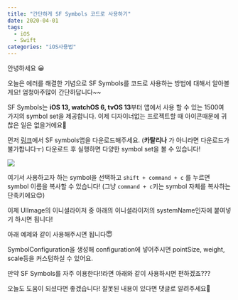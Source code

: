 ```yaml
---
title: "간단하게 SF Symbols 코드로 사용하기"
date: 2020-04-01
tags:
  - iOS
  - Swift
categories: "iOS사용법"
---
```


안녕하세요 😀

오늘은 에러를 해결한 기념으로 SF Symbols를 코드로 사용하는 방법에 대해서 알아볼게요! 엄청아주많이 간단하답니다~~

SF Symbols는 **iOS 13, watchOS 6, tvOS 13**부터 앱에서 사용 할 수 있는 1500여 가지의 symbol set을 제공합니다. 이제 디자이너없는 프로젝트할 때 아이콘때문에 귀찮은 일은 없을거에요🥰 

먼저 [링크](https://developer.apple.com/design/human-interface-guidelines/sf-symbols/overview/)에서 SF symbols앱을 다운로드해주세요. (**카탈리나** 가 아니라면 다운로드가 불가합니다ㅜ) 다운로드 후 실행하면 다양한 symbol set을 볼 수 있습니다! 

![](https://user-images.githubusercontent.com/45457678/78149719-44a4d100-7471-11ea-8782-a4f864e3ca28.png)

여기서 사용하고자 하는 symbol을 선택하고 `shift + command + c` 를 누르면 symbol 이름을 복사할 수 있습니다! (그냥 `command + c`키는 symbol 자체를 복사하는 단축키에요😊)

이제 UIImage의 이니셜라이저 중 아래의 이니셜라이저의 systemName인자에 붙여넣기 하시면 됩니다!

<script src="https://gist.github.com/DAEUN28/be8cfdac4afa3eeb0ab6885af5e63b4f.js"></script>



아래 예제와 같이 사용해주시면 됩니다😇

<script src="https://gist.github.com/DAEUN28/395da96f896d074ede8751e12e83036c.js"></script>



SymbolConfiguration을 생성해 configuration에 넣어주시면 pointSize, weight, scale등을 커스텀하실 수 있어요.



만약 SF Symbols를 자주 이용한다!!라면 아래와 같이 사용하시면 편하겠죠???

<script src="https://gist.github.com/DAEUN28/7e0ba99a3a4e873cd2a52097b594d26e.js"></script>



오늘도 도움이 되셨다면 좋겠습니다! 잘못된 내용이 있다면 댓글로 알려주세요🤗